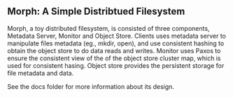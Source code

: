 ## Morph: A Simple Distribtued Filesystem

Morph, a toy distributed filesystem, is consisted of three components, 
Metadata Server, Monitor and Object Store. Clients uses metadata 
server to manipulate files metadata (eg., mkdir, open), and use consistent
hashing to obtain the object store to do data reads and writes. Monitor
uses Paxos to ensure the consistent view of the of the object store cluster
 map, which is used for consistent hasing. Object store provides the
persistent storage for file metadata and data.

See the docs folder for more information about its design.

